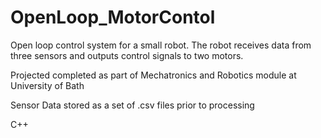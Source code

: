 # OpenLoop_MotorContol
Open loop control system for a small robot. The robot receives data from three sensors and outputs control signals to two motors. 

Projected completed as part of Mechatronics and Robotics module at University of Bath

Sensor Data stored as a set of .csv files prior to processing

C++
